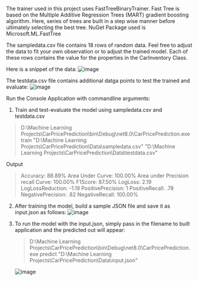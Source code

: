 The trainer used in this project uses FastTreeBinaryTrainer.
Fast Tree is based on the Multiple Additive Regression Trees (MART) gradient boosting algorithm. Here, series of trees are built in a step wise manner before ultimately selecting the best tree.
NuGet Package used is Microsoft.ML.FastTree

The sampledata.csv file contains 18 rows of random data. Feel free to adjust the data to fit your own observation or to adjust the trained model. 
Each of these rows contains the value for the properties in the CarInventory Class.

Here is a snippet of the data:
![image](https://github.com/user-attachments/assets/e7e9247e-3d5f-429b-9532-fc0ad7f37efe)


The testdata.csv file contains additional datga points to test the trained and evaluate:
![image](https://github.com/user-attachments/assets/d2c72a18-e030-494d-8f78-0c36ce9c4cc4)

Run the Console Application with commandline arguments:
1. Train and test-evaluate the model using sampledata.csv and testdata.csv 
> D:\Machine Learning Projects\CarPricePrediction\bin\Debug\net8.0\CarPricePrediction.exe train
>"D:\Machine Learning Projects\CarPricePrediction\Data\sampledata.csv"
>"D:\Machine Learning Projects\CarPricePrediction\Data\testdata.csv"

Output
>Accuracy: 88.89%
>Area Under Curve: 100.00%
>Area under Precision recall Curve: 100.00%
>F1Score: 87.50%
>LogLoss: 2.19
>LogLossReduction: -1.19
>PositivePrecision: 1
>PositiveRecall: .78
>NegativePrecision: .82
>NegativeRecall: 100.00%


2. After training the model, build a sample JSON file and save it as input.json as follows:
   ![image](https://github.com/user-attachments/assets/6096cc67-6e57-445e-8281-2158e9066baf)


3. To run the model with the input.json, simply pass in the filename to built application and the predicted out will appear:
   > D:\Machine Learning Projects\CarPricePrediction\bin\Debug\net8.0\CarPricePrediction.exe predict
   >"D:\Machine Learning Projects\CarPricePrediction\Data\input.json"

   ![image](https://github.com/user-attachments/assets/afb38ce0-9cc8-43b7-894b-7b760f8f1f1c)






